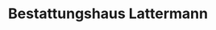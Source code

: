 ---
title: "Bestattungshaus Lattermann"
url: /leinefelde-worbis/bestattungshaus-lattermann/
shop: Bestattungen
---